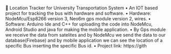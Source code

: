 🔰 Location Tracker for University Transportation System
• An IOT based project for tracking the bus with hardware and software.
• Hardware: NodeMcu/Esp8266 version 3, Neo6m gps module version 2, wires.
• Software: Arduino Ide and C++ for uploading the code into NodeMcu, Android Studio and java
for making the mobile application.
• By Gps module we receive the data from satelites and by NodeMcu we send the data to our
database(Firebase) and by mobile application we can see the location of a specific Bus inserting
the specific Bus id.
• Project link: https://gith
